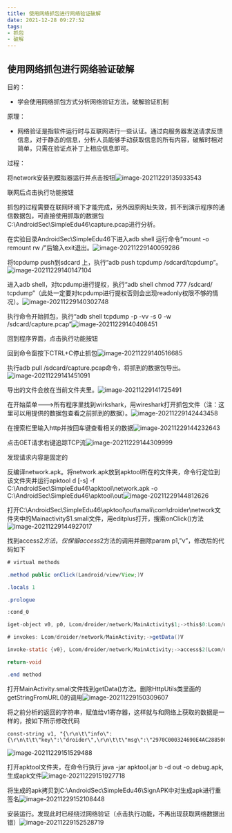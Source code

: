 ```yaml
---
title: 使用网络抓包进行网络验证破解
date: 2021-12-28 09:27:52
tags: 
- 抓包
- 破解
---
```


## 使用网络抓包进行网络验证破解

目的：
* 学会使用网络抓包方式分析网络验证方法，破解验证机制

原理：
* 网络验证是指软件运行时与互联网进行一些认证。通过向服务器发送请求反馈信息，对于静态的信息，分析人员能够手动获取信息的所有内容，破解时相对简单，只需在验证点补丁上相应信息即可。

过程：

将network安装到模拟器运行并点击按钮![image-20211229135933543](https://gitee.com/oxchang/img-host/raw/master/%E4%BD%BF%E7%94%A8%E7%BD%91%E7%BB%9C%E6%8A%93%E5%8C%85%E8%BF%9B%E8%A1%8C%E7%BD%91%E7%BB%9C%E9%AA%8C%E8%AF%81%E7%A0%B4%E8%A7%A3/image-20211229135933543.png)

联网后点击执行功能按钮

抓包的过程需要在联网环境下才能完成，另外因原网址失效，抓不到演示程序的通信数据包，可直接使用抓取的数据包C:\AndroidSec\SimpleEdu46\capture.pcap进行分析。

在实验目录AndroidSec\SimpleEdu46下进入adb shell 运行命令“mount -o remount rw /”后输入exit退出。![image-20211229140059286](https://gitee.com/oxchang/img-host/raw/master/%E4%BD%BF%E7%94%A8%E7%BD%91%E7%BB%9C%E6%8A%93%E5%8C%85%E8%BF%9B%E8%A1%8C%E7%BD%91%E7%BB%9C%E9%AA%8C%E8%AF%81%E7%A0%B4%E8%A7%A3/image-20211229140059286.png)

将tcpdump push到sdcard 上，执行“adb push tcpdump /sdcard/tcpdump”。![image-20211229140147104](https://gitee.com/oxchang/img-host/raw/master/%E4%BD%BF%E7%94%A8%E7%BD%91%E7%BB%9C%E6%8A%93%E5%8C%85%E8%BF%9B%E8%A1%8C%E7%BD%91%E7%BB%9C%E9%AA%8C%E8%AF%81%E7%A0%B4%E8%A7%A3/image-20211229140147104.png)

进入adb shell，对tcpdump进行提权，执行“adb shell chmod 777 /sdcard/ tcpdump”（此处一定要对tcpdump进行提权否则会出现readonly权限不够的情况）。![image-20211229140302748](https://gitee.com/oxchang/img-host/raw/master/%E4%BD%BF%E7%94%A8%E7%BD%91%E7%BB%9C%E6%8A%93%E5%8C%85%E8%BF%9B%E8%A1%8C%E7%BD%91%E7%BB%9C%E9%AA%8C%E8%AF%81%E7%A0%B4%E8%A7%A3/image-20211229140302748.png)

执行命令开始抓包，执行“adb shell tcpdump -p -vv -s 0 -w /sdcard/capture.pcap”![image-20211229140408451](https://gitee.com/oxchang/img-host/raw/master/%E4%BD%BF%E7%94%A8%E7%BD%91%E7%BB%9C%E6%8A%93%E5%8C%85%E8%BF%9B%E8%A1%8C%E7%BD%91%E7%BB%9C%E9%AA%8C%E8%AF%81%E7%A0%B4%E8%A7%A3/image-20211229140408451.png)

回到程序界面，点击执行功能按钮

回到命令窗按下CTRL+C停止抓包![image-20211229140516685](https://gitee.com/oxchang/img-host/raw/master/%E4%BD%BF%E7%94%A8%E7%BD%91%E7%BB%9C%E6%8A%93%E5%8C%85%E8%BF%9B%E8%A1%8C%E7%BD%91%E7%BB%9C%E9%AA%8C%E8%AF%81%E7%A0%B4%E8%A7%A3/image-20211229140516685.png)

执行adb pull /sdcard/capture.pcap命令，将抓到的数据包导出。![image-20211229141451091](https://gitee.com/oxchang/img-host/raw/master/%E4%BD%BF%E7%94%A8%E7%BD%91%E7%BB%9C%E6%8A%93%E5%8C%85%E8%BF%9B%E8%A1%8C%E7%BD%91%E7%BB%9C%E9%AA%8C%E8%AF%81%E7%A0%B4%E8%A7%A3/image-20211229141451091.png)

导出的文件会放在当前文件夹里。![image-20211229141725491](https://gitee.com/oxchang/img-host/raw/master/%E4%BD%BF%E7%94%A8%E7%BD%91%E7%BB%9C%E6%8A%93%E5%8C%85%E8%BF%9B%E8%A1%8C%E7%BD%91%E7%BB%9C%E9%AA%8C%E8%AF%81%E7%A0%B4%E8%A7%A3/image-20211229141725491.png)

在开始菜单--->所有程序里找到wirkshark，用wireshark打开抓包文件（注：这里可以用提供的数据包查看之前抓到的数据）。![image-20211229142443458](https://gitee.com/oxchang/img-host/raw/master/%E4%BD%BF%E7%94%A8%E7%BD%91%E7%BB%9C%E6%8A%93%E5%8C%85%E8%BF%9B%E8%A1%8C%E7%BD%91%E7%BB%9C%E9%AA%8C%E8%AF%81%E7%A0%B4%E8%A7%A3/image-20211229142443458.png)

在搜索栏里输入http并按回车键查看相关的数据![image-20211229144232643](https://gitee.com/oxchang/img-host/raw/master/%E4%BD%BF%E7%94%A8%E7%BD%91%E7%BB%9C%E6%8A%93%E5%8C%85%E8%BF%9B%E8%A1%8C%E7%BD%91%E7%BB%9C%E9%AA%8C%E8%AF%81%E7%A0%B4%E8%A7%A3/image-20211229144232643.png)

点击GET请求右键追踪TCP流![image-20211229144309999](https://gitee.com/oxchang/img-host/raw/master/%E4%BD%BF%E7%94%A8%E7%BD%91%E7%BB%9C%E6%8A%93%E5%8C%85%E8%BF%9B%E8%A1%8C%E7%BD%91%E7%BB%9C%E9%AA%8C%E8%AF%81%E7%A0%B4%E8%A7%A3/image-20211229144309999.png)

发现请求内容是固定的

反编译network.apk。将network.apk放到apktool所在的文件夹，命令行定位到该文件夹并运行apktool d [-s] -f C:\AndroidSec\SimpleEdu46\apktool\network.apk -o C:\AndroidSec\SimpleEdu46\apktool\out![image-20211229144812626](https://gitee.com/oxchang/img-host/raw/master/%E4%BD%BF%E7%94%A8%E7%BD%91%E7%BB%9C%E6%8A%93%E5%8C%85%E8%BF%9B%E8%A1%8C%E7%BD%91%E7%BB%9C%E9%AA%8C%E8%AF%81%E7%A0%B4%E8%A7%A3/image-20211229144812626.png)

打开C:\AndroidSec\SimpleEdu46\apktool\out\smali\com\droider\network文件夹中的Mainactivity$1.smali文件，用editplus打开，搜索onClick()方法![image-20211229144927017](https://gitee.com/oxchang/img-host/raw/master/%E4%BD%BF%E7%94%A8%E7%BD%91%E7%BB%9C%E6%8A%93%E5%8C%85%E8%BF%9B%E8%A1%8C%E7%BD%91%E7%BB%9C%E9%AA%8C%E8%AF%81%E7%A0%B4%E8%A7%A3/image-20211229144927017.png)

找到access$2方法，仅保留access$​2方法的调用并删除param p1,”v”，修改后的代码如下

```java
# virtual methods

.method public onClick(Landroid/view/View;)V

.locals 1

.prologue

:cond_0

iget-object v0, p0, Lcom/droider/network/MainActivity$1;->this$0:Lcom/droider/network/MainActivity;

# invokes: Lcom/droider/network/MainActivity;->getData()V

invoke-static {v0}, Lcom/droider/network/MainActivity;->access$2(Lcom/droider/network/MainActivity;)V

return-void

.end method
```



打开MainActivity.smali文件找到getData()方法。删除HttpUtils类里面的getStringFromURL()的调用![image-20211229150309607](https://gitee.com/oxchang/img-host/raw/master/%E4%BD%BF%E7%94%A8%E7%BD%91%E7%BB%9C%E6%8A%93%E5%8C%85%E8%BF%9B%E8%A1%8C%E7%BD%91%E7%BB%9C%E9%AA%8C%E8%AF%81%E7%A0%B4%E8%A7%A3/image-20211229150309607.png)

将之前分析的返回的字符串，赋值给v1寄存器，这样就与和网络上获取的数据是一样的，按如下所示修改代码

```
const-string v1, "{\r\n\t\"info\":{\r\n\t\t\"key\":\"droider\",\r\n\t\t\"msg\":\"2970C000324690E4AC28850CC2E4D36C6713FE28F48BD03D442AE1845CBDF16EA68CEDB67F8E90C6D47BB4C7F492322056C4A6B56BA1633BDCF9715850E77B18\"\r\n\t}\r\n}\r\n"
```

![image-20211229151529488](https://gitee.com/oxchang/img-host/raw/master/%E4%BD%BF%E7%94%A8%E7%BD%91%E7%BB%9C%E6%8A%93%E5%8C%85%E8%BF%9B%E8%A1%8C%E7%BD%91%E7%BB%9C%E9%AA%8C%E8%AF%81%E7%A0%B4%E8%A7%A3/image-20211229151529488.png)

打开apktool文件夹，在命令行执行 java -jar apktool.jar b -d out -o debug.apk,生成apk文件![image-20211229151927718](https://gitee.com/oxchang/img-host/raw/master/%E4%BD%BF%E7%94%A8%E7%BD%91%E7%BB%9C%E6%8A%93%E5%8C%85%E8%BF%9B%E8%A1%8C%E7%BD%91%E7%BB%9C%E9%AA%8C%E8%AF%81%E7%A0%B4%E8%A7%A3/image-20211229151927718.png)

将生成的apk拷贝到C:\AndroidSec\SimpleEdu46\SignAPK中对生成apk进行重签名![image-20211229152108448](https://gitee.com/oxchang/img-host/raw/master/%E4%BD%BF%E7%94%A8%E7%BD%91%E7%BB%9C%E6%8A%93%E5%8C%85%E8%BF%9B%E8%A1%8C%E7%BD%91%E7%BB%9C%E9%AA%8C%E8%AF%81%E7%A0%B4%E8%A7%A3/image-20211229152108448.png)

安装运行。发现此时已经绕过网络验证（点击执行功能，不再出现获取网络数据出错）![image-20211229152528719](https://gitee.com/oxchang/img-host/raw/master/%E4%BD%BF%E7%94%A8%E7%BD%91%E7%BB%9C%E6%8A%93%E5%8C%85%E8%BF%9B%E8%A1%8C%E7%BD%91%E7%BB%9C%E9%AA%8C%E8%AF%81%E7%A0%B4%E8%A7%A3/image-20211229152528719.png)

